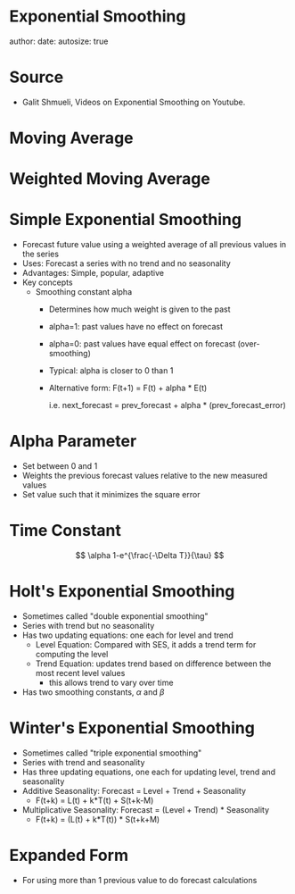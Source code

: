 Exponential Smoothing
========================================================
author: 
date: 
autosize: true

Source
========================================================
- Galit Shmueli, Videos on Exponential Smoothing on Youtube.


Moving Average
========================================================


Weighted Moving Average
========================================================


Simple Exponential Smoothing
========================================================
- Forecast future value using a weighted average of all previous values in the series
- Uses: Forecast a series with no trend and no seasonality
- Advantages: Simple, popular, adaptive
- Key concepts
    + Smoothing constant alpha
        - Determines how much weight is given to the past
        - alpha=1: past values have no effect on forecast
        - alpha=0: past values have equal effect on forecast (over-smoothing)
        - Typical: alpha is closer to 0 than 1
        - Alternative form: F(t+1) = F(t) + alpha * E(t)
        
            i.e. next_forecast = prev_forecast + alpha * (prev_forecast_error)


Alpha Parameter
=======================================================
- Set between 0 and 1
- Weights the previous forecast values relative to the new measured values
- Set value such that it minimizes the square error


Time Constant
======================================================
 $$ \alpha 1-e^{\frac{-\Delta T}}{\tau} $$




Holt's Exponential Smoothing
========================================================
- Sometimes called "double exponential smoothing"
- Series with trend but no seasonality
- Has two updating equations: one each for level and trend
    + Level Equation: Compared with SES, it adds a trend term for computing the level
    + Trend Equation: updates trend based on difference between the most recent level values
        - this allows trend to vary over time
- Has two smoothing constants, $\alpha$ and $\beta$



Winter's Exponential Smoothing
========================================================
- Sometimes called "triple exponential smoothing"
- Series with trend and seasonality
- Has three updating equations, one each for updating level, trend and seasonality
- Additive Seasonality: Forecast = Level + Trend + Seasonality
    + F(t+k) = L(t) + k*T(t) + S(t+k-M)
- Multiplicative Seasonality: Forecast = (Level + Trend) * Seasonality
    + F(t+k) = (L(t) + k*T(t)) * S(t+k+M)

Expanded Form
==========================================================
- For using more than 1 previous value to do forecast calculations

